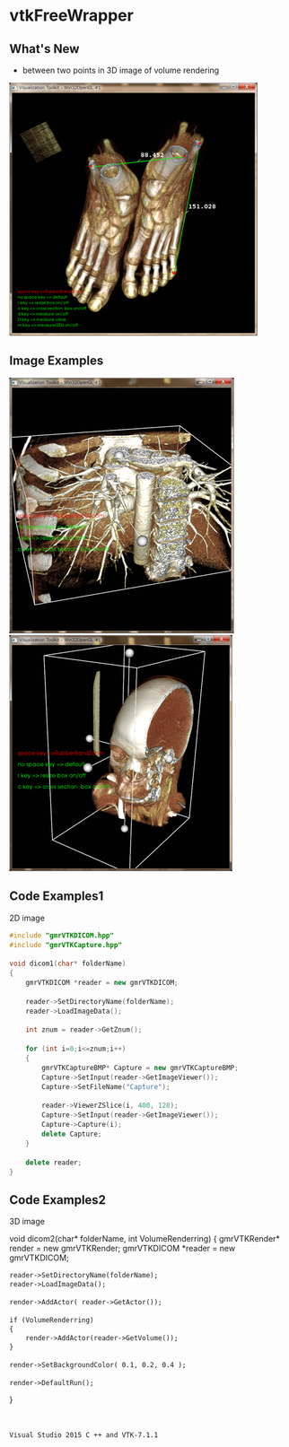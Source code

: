 # vtkFreeWrapper

## What's New
- between two points in 3D image of volume rendering  
<img src="https://github.com/Sanaxen/vtkFreeWrapper/blob/master/images/3.png"/>  

## Image Examples
<img src="https://github.com/Sanaxen/vtkFreeWrapper/blob/master/images/1.png"/>  
<img src="https://github.com/Sanaxen/vtkFreeWrapper/blob/master/images/2.png"/>  

## Code Examples1
2D image

```cpp
#include "gmrVTKDICOM.hpp"
#include "gmrVTKCapture.hpp"

void dicom1(char* folderName)
{
    gmrVTKDICOM *reader = new gmrVTKDICOM;
    
    reader->SetDirectoryName(folderName);
    reader->LoadImageData();

    int znum = reader->GetZnum();

	for (int i=0;i<=znum;i++)
    {
		gmrVTKCaptureBMP* Capture = new gmrVTKCaptureBMP;
		Capture->SetInput(reader->GetImageViewer());
		Capture->SetFileName("Capture");

		reader->ViewerZSlice(i, 400, 128);
		Capture->SetInput(reader->GetImageViewer());
		Capture->Capture(i);
		delete Capture;
    }

	delete reader;
}
```

 ## Code Examples2
3D image

void dicom2(char* folderName, int VolumeRenderring)
 {
 	gmrVTKRender* render = new gmrVTKRender;
    gmrVTKDICOM *reader = new gmrVTKDICOM;
    
    reader->SetDirectoryName(folderName);
    reader->LoadImageData();

	render->AddActor( reader->GetActor());

	if (VolumeRenderring)
	{
		render->AddActor(reader->GetVolume());
	}

	render->SetBackgroundColor( 0.1, 0.2, 0.4 );

	render->DefaultRun();
}
```


Visual Studio 2015 C ++ and VTK-7.1.1  


